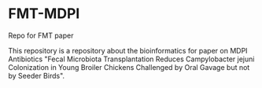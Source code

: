 # FMT-MDPI
Repo for FMT paper


This repository is a repository about the bioinformatics for paper on MDPI Antibiotics "Fecal Microbiota Transplantation Reduces Campylobacter jejuni Colonization in Young Broiler Chickens Challenged by Oral Gavage but not by Seeder Birds". 
